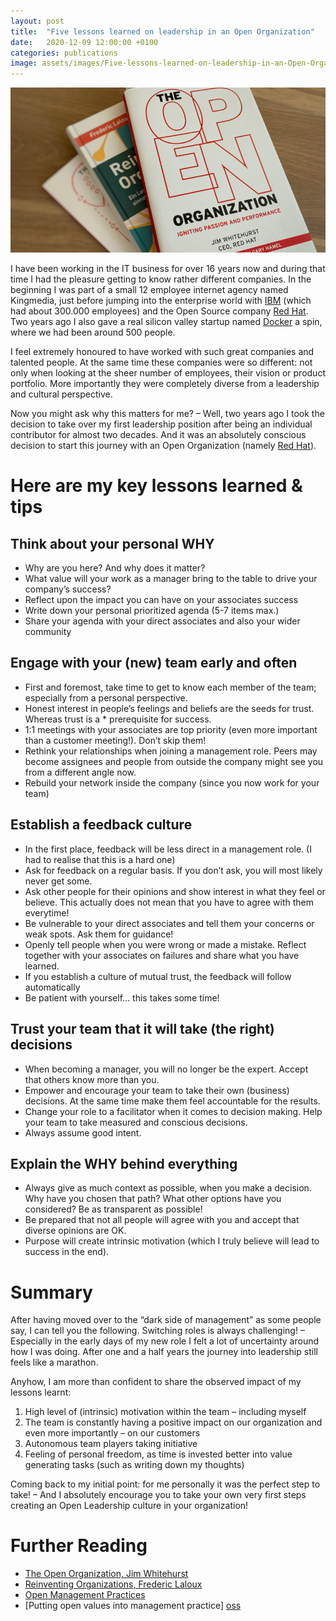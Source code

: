 ```yaml
---
layout: post
title:  "Five lessons learned on leadership in an Open Organization"
date:   2020-12-09 12:00:00 +0100
categories: publications
image: assets/images/Five-lessons-learned-on-leadership-in-an-Open-Organization.png
---
```


![Five lessons learned on leadership in an Open Organization](assets/images/Five-lessons-learned-on-leadership-in-an-Open-Organization.png)

I have been working in the IT business for over 16 years now and during that time I had the pleasure getting to know rather different companies. In the beginning I was part of a small 12 employee internet agency named Kingmedia, just before jumping into the enterprise world with [IBM][ibm] (which had about 300.000 employees) and the Open Source company [Red Hat][redhat]. Two years ago I also gave a real silicon valley startup named [Docker][docker] a spin, where we had been around 500 people.

I feel extremely honoured to have worked with such great companies and talented people. At the same time these companies were so different: not only when looking at the sheer number of employees, their vision or product portfolio. More importantly they were completely diverse from a leadership and cultural perspective.

Now you might ask why this matters for me? – Well, two years ago I took the decision to take over my first leadership position after being an individual contributor for almost two decades. And it was an absolutely conscious decision to start this journey with an Open Organization (namely [Red Hat][redhat]).


# Here are my key lessons learned & tips

## Think about your personal WHY
* Why are you here? And why does it matter?
* What value will your work as a manager bring to the table to drive your company’s success?
* Reflect upon the impact you can have on your associates success
* Write down your personal prioritized agenda (5-7 items max.)
* Share your agenda with your direct associates and also your wider community

## Engage with your (new) team early and often
* First and foremost, take time to get to know each member of the team; especially from a personal perspective.
* Honest interest in people’s feelings and beliefs are the seeds for trust. Whereas trust is a * prerequisite for success. 
* 1:1 meetings with your associates are top priority (even more important than a customer meeting!). Don’t skip them!
* Rethink your relationships when joining a management role. Peers may become assignees and people from outside the company might see you from a different angle now.
* Rebuild your network inside the company (since you now work for your team)

## Establish a feedback culture
* In the first place, feedback will be less direct in a management role. (I had to realise that this is a hard one)
* Ask for feedback on a regular basis. If you don’t ask, you will most likely never get some.
* Ask other people for their opinions and show interest in what they feel or believe. This actually does not mean that you have to agree with them everytime!
* Be vulnerable to your direct associates and tell them your concerns or weak spots. Ask them for guidance!
* Openly tell people when you were wrong or made a mistake. Reflect together with your associates on failures and share what you have learned.
* If you establish a culture of mutual trust, the feedback will follow automatically
* Be patient with yourself… this takes some time!

## Trust your team that it will take (the right) decisions
* When becoming a manager, you will no longer be the expert. Accept that others know more than you.
* Empower and encourage your team to take their own (business) decisions. At the same time make them feel accountable for the results.
* Change your role to a facilitator when it comes to decision making. Help your team to take measured and conscious decisions.
* Always assume good intent.

## Explain the WHY behind everything
* Always give as much context as possible, when you make a decision. Why have you chosen that path? What other options have you considered? Be as transparent as possible!
* Be prepared that not all people will agree with you and accept that diverse opinions are OK.
* Purpose will create intrinsic motivation (which I truly believe will lead to success in the end).

# Summary
After having moved over to the “dark side of management” as some people say, I can tell you the following. Switching roles is always challenging! – Especially in the early days of my new role I felt a lot of uncertainty around how I was doing. After one and a half years the journey into leadership still feels like a marathon.

Anyhow, I am more than confident to share the observed impact of my lessons learnt:

1. High level of (intrinsic) motivation within the team – including myself
2. The team is constantly having a positive impact on our organization and even more importantly – on our customers
3. Autonomous team players taking initiative
4. Feeling of personal freedom, as time is invested better into value generating tasks (such as writing down my thoughts)

Coming back to my initial point: for me personally it was the perfect step to take! – And I absolutely encourage you to take your own very first steps creating an Open Leadership culture in your organization!

# Further Reading
* [The Open Organization, Jim Whitehurst][open-org]
* [Reinventing Organizations, Frederic Laloux][reinventing] 
* [Open Management Practices][open-mgt] 
* [Putting open values into management practice] [oss]


[ibm]: https://www.ibm.com/de-de
[redhat]: https://www.redhat.com/en
[docker]: https://www.docker.com/
[open-org]: https://www.redhat.com/de/explore/the-open-organization-book
[reinventing]: https://www.reinventingorganizations.com/
[open-mgt]: https://github.com/red-hat-people-team/open-management-practices
[oss]: https://opensource.com/open-organization/20/10/putting-open-values-management-practice